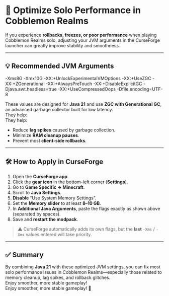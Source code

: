 # 🚀 Optimize Solo Performance in Cobblemon Realms

If you experience **rollbacks, freezes, or poor performance** when playing Cobblemon Realms solo, adjusting your JVM arguments in the CurseForge launcher can greatly improve stability and smoothness.

---

## 💡 Recommended JVM Arguments

-Xms8G -Xmx10G -XX:+UnlockExperimentalVMOptions -XX:+UseZGC -XX:+ZGenerational
-XX:+AlwaysPreTouch -XX:+DisableExplicitGC -Djava.awt.headless=true
-XX:+UseCompressedOops -Dfile.encoding=UTF-8

These values are designed for **Java 21** and use **ZGC with Generational GC**, an advanced garbage collector built for low latency.\
They help:\
They help:

- Reduce **lag spikes** caused by garbage collection.
- Minimize **RAM cleanup pauses**.
- Prevent most **client-side rollbacks**.

---

## 🛠 How to Apply in CurseForge

1. Open the **CurseForge app**.
2. Click the **gear icon** in the bottom-left corner (**Settings**).
3. Go to **Game Specific → Minecraft**.
4. Scroll to **Java Settings**.
5. **Disable** “Use System Memory Settings”.
6. Set the **Memory slider** to at least **8–10 GB**.
7. In **Additional Java Arguments**, paste the flags exactly as shown above (separated by spaces).
8. Save and **restart the modpack**.

> ⚠️ CurseForge automatically adds its own flags, but the **last** `-Xms` / `-Xmx` values entered will take priority.

---

## ✅ Summary

By combining **Java 21** with these optimized JVM settings, you can fix most solo performance issues in Cobblemon Realms—especially those related to memory cleanup, lag spikes, and rollback glitches.\
Enjoy smoother, more stable gameplay!\
Enjoy smoother, more stable gameplay! 🧭

